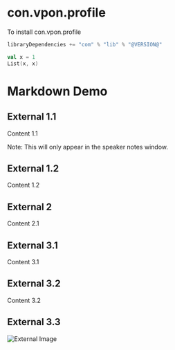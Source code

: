 # con.vpon.profile

To install con.vpon.profile
```scala
libraryDependencies += "com" % "lib" % "@VERSION@"
```

```scala mdoc
val x = 1
List(x, x)
```



# Markdown Demo



## External 1.1

Content 1.1

Note: This will only appear in the speaker notes window.


## External 1.2

Content 1.2



## External 2

Content 2.1



## External 3.1

Content 3.1


## External 3.2

Content 3.2


## External 3.3

![External Image](https://s3.amazonaws.com/static.slid.es/logo/v2/slides-symbol-512x512.png)

